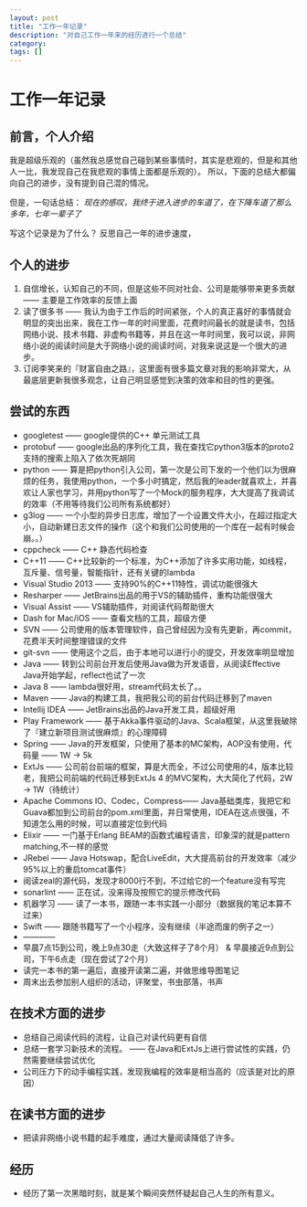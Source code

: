 ```yaml
---
layout: post
title: "工作一年记录"
description: "对自己工作一年来的经历进行一个总结"
category: 
tags: []
---
```

# 工作一年记录

## 前言，个人介绍

我是超级乐观的（虽然我总感觉自己碰到某些事情时，其实是悲观的，但是和其他人一比，我发现自己在我悲观的事情上面都是乐观的）。
所以，下面的总结大都偏向自己的进步，没有提到自己混的情况。

但是，一句话总结：
*现在的感叹，我终于进入进步的车道了，在下降车道了那么多年，七年一辈子了*

写这个记录是为了什么？
反思自己一年的进步速度，

## 个人的进步

1. 自信增长，认知自己的不同，但是这些不同对社会、公司是能够带来更多贡献  —— 主要是工作效率的反馈上面
2. 读了很多书 —— 我认为由于工作后的时间紧张，个人的真正喜好的事情就会明显的突出出来，我在工作一年的时间里面，花费时间最长的就是读书，包括网络小说、技术书籍、非虚构书籍等，并且在这一年时间里，我可以说，非网络小说的阅读时间是大于网络小说的阅读时间，对我来说这是一个很大的进步。
3. 订阅李笑来的『财富自由之路』，这里面有很多篇文章对我的影响非常大，从最底层更新我很多观念，让自己明显感觉到决策的效率和目的性的更强。

## 尝试的东西

* googletest —— google提供的C++ 单元测试工具
* protobuf —— google出品的序列化工具，我在查找它python3版本的proto2支持的搜索上陷入了依次死胡同
* python —— 算是把python引入公司，第一次是公司下发的一个他们以为很麻烦的任务，我使用python，一个多小时搞定，然后我的leader就喜欢上，并喜欢让人家也学习，并用python写了一个Mock的服务程序，大大提高了我调试的效率（不用等待我们公司所有系统都好）
* g3log —— 一个小型的异步日志库，增加了一个设置文件大小，在超过指定大小，自动新建日志文件的操作（这个和我们公司使用的一个库在一起有时候会崩。。）
* cppcheck —— C++ 静态代码检查
* C++11 —— C++比较新的一个标准，为C++添加了许多实用功能，如线程，互斥量、信号量，智能指针，还有关键的lambda
* Visual Studio 2013 —— 支持90%的C++11特性，调试功能很强大
* Resharper —— JetBrains出品的用于VS的辅助插件，重构功能很强大
* Visual Assist —— VS辅助插件，对阅读代码帮助很大
* Dash for Mac/iOS —— 查看文档的工具，超级方便
* SVN —— 公司使用的版本管理软件，自己曾经因为没有先更新，再commit，花费半天时间整理错误的文件
* git-svn —— 使用这个之后，由于本地可以进行小的提交，开发效率明显增加
* Java —— 转到公司前台开发后使用Java做为开发语音，从阅读Effective Java开始学起，reflect也试了一次
* Java 8 —— lambda很好用，stream代码太长了。。
* Maven —— Java的构建工具，我把我公司的前台代码迁移到了maven
* Intellij IDEA —— JetBrains出品的Java开发工具，超级好用
* Play Framework —— 基于Akka事件驱动的Java、Scala框架，从这里我破除了『建立新项目测试很麻烦』的心理障碍
* Spring —— Java的开发框架，只使用了基本的MC架构，AOP没有使用，代码量 —— 1W -> 5k
* ExtJs —— 公司前台前端的框架，算是大而全，不过公司使用的4，版本比较老，我把公司前端的代码迁移到ExtJs 4 的MVC架构，大大简化了代码，2W -> 1W（待统计）
* Apache Commons IO、Codec，Compress—— Java基础类库，我把它和Guava都加到公司前台的pom.xml里面，并日常使用，IDEA在这点很强，不知道怎么用的时候，可以直接定位到代码
* Elixir —— 一门基于Erlang BEAM的函数式编程语言，印象深的就是pattern matching,不一样的感觉
* JRebel —— Java Hotswap，配合LiveEdit，大大提高前台的开发效率（减少95%以上的重启tomcat事件）
* 阅读zeal的源代码，发现才8000行不到，不过给它的一个feature没有写完
* sonarlint —— 正在试，没来得及按照它的提示修改代码
* 机器学习 —— 读了一本书，跟随一本书实践一小部分（数据我的笔记本算不过来）
* Swift —— 跟随书籍写了一个小程序，没有继续（半途而废的例子之一）
* ———— 
* 早晨7点15到公司，晚上9点30走（大致这样子了8个月） & 早晨接近9点到公司，下午6点走（现在尝试了2个月）
* 读完一本书的第一遍后，直接开读第二遍，并做思维导图笔记
* 周末出去参加别人组织的活动，评聚堂，书虫部落，书声

## 在技术方面的进步

* 总结自己阅读代码的流程，让自己对读代码更有自信
* 总结一套学习新技术的流程。 —— 在Java和ExtJs上进行尝试性的实践，仍然需要继续尝试优化
* 公司压力下的动手编程实践，发现我编程的效率是相当高的（应该是对比的原因）


## 在读书方面的进步
* 把读非网络小说书籍的起手难度，通过大量阅读降低了许多。

## 经历

* 经历了第一次黑暗时刻，就是某个瞬间突然怀疑起自己人生的所有意义。



